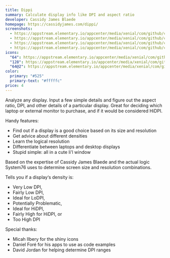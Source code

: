```yaml
---
title: Dippi
summary: Calculate display info like DPI and aspect ratio
developer: Cassidy James Blaede
homepage: https://cassidyjames.com/dippi/
screenshots:
  - https://appstream.elementary.io/appcenter/media/xenial/com/github/cassidyjames.dippi.desktop/DB0196003E2C584087933743C929DE4C/screenshots/image-1_orig.png
  - https://appstream.elementary.io/appcenter/media/xenial/com/github/cassidyjames.dippi.desktop/DB0196003E2C584087933743C929DE4C/screenshots/image-2_orig.png
  - https://appstream.elementary.io/appcenter/media/xenial/com/github/cassidyjames.dippi.desktop/DB0196003E2C584087933743C929DE4C/screenshots/image-3_orig.png
  - https://appstream.elementary.io/appcenter/media/xenial/com/github/cassidyjames.dippi.desktop/DB0196003E2C584087933743C929DE4C/screenshots/image-4_orig.png
icons:
  "64": https://appstream.elementary.io/appcenter/media/xenial/com/github/cassidyjames.dippi.desktop/DB0196003E2C584087933743C929DE4C/icons/64x64/com.github.cassidyjames.dippi_com.github.cassidyjames.dippi.png
  "128": https://appstream.elementary.io/appcenter/media/xenial/com/github/cassidyjames.dippi.desktop/DB0196003E2C584087933743C929DE4C/icons/128x128/com.github.cassidyjames.dippi_com.github.cassidyjames.dippi.png
  "64@2": https://appstream.elementary.io/appcenter/media/xenial/com/github/cassidyjames.dippi.desktop/DB0196003E2C584087933743C929DE4C/icons/64x64@2/com.github.cassidyjames.dippi_com.github.cassidyjames.dippi.png
color:
  primary: "#525"
  primary-text: "#fffffc"
price: 4
---
```


<p>Analyze any display. Input a few simple details and figure out the aspect ratio, DPI, and other details of a particular display. Great for deciding which laptop or external monitor to purchase, and if it would be considered HiDPI.</p>
<p>Handy features:</p>
<ul>
  <li>Find out if a display is a good choice based on its size and resolution</li>
  <li>Get advice about different densities</li>
  <li>Learn the logical resolution</li>
  <li>Differentiate between laptops and desktop displays</li>
  <li>Stupid simple: all in a cute li&apos;l window</li>
</ul>
<p>Based on the expertise of Cassidy James Blaede and the actual logic System76 uses to determine screen size and resolution combinations.</p>
<p>Tells you if a display‘s density is:</p>
<ul>
  <li>Very Low DPI,</li>
  <li>Fairly Low DPI,</li>
  <li>Ideal for LoDPI,</li>
  <li>Potentially Problematic,</li>
  <li>Ideal for HiDPI,</li>
  <li>Fairly High for HiDPI, or</li>
  <li>Too High DPI</li>
</ul>
<p>Special thanks:</p>
<ul>
  <li>Micah Ilbery for the shiny icons</li>
  <li>Daniel Foré for his apps to use as code examples</li>
  <li>David Jordan for helping determine DPI ranges</li>
</ul>